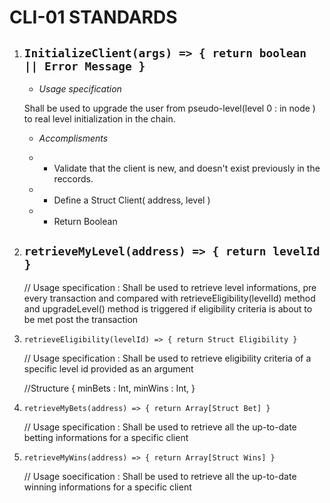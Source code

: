 # CLI-01 STANDARDS

1. ## `InitializeClient(args) => { return boolean || Error Message }`

    - _Usage specification_

    Shall be used to upgrade the user from pseudo-level(level 0 : in node ) to real level initialization in the chain.

    - _Accomplisments_

    -   - Validate that the client is new, and doesn't exist previously in the reccords.
    -   - Define a Struct Client( address, level )
    -   - Return Boolean

2. ## `retrieveMyLevel(address) => { return levelId }`

    // Usage specification : Shall be used to retrieve level informations, pre every transaction and compared with retrieveEligibility(levelId) method and upgradeLevel() method is triggered if eligibility criteria is about to be met post the transaction

3. `retrieveEligibility(levelId) => { return Struct Eligibility }`

    // Usage specification : Shall be used to retrieve eligibility criteria of a specific level id provided as an argument

    //Structure
    {
    minBets : Int,
    minWins : Int,
    }

4. `retrieveMyBets(address) => { return Array[Struct Bet] }`

    // Usage specification : Shall be used to retrieve all the up-to-date betting informations for a specific client

5. `retrieveMyWins(address) => { return Array[Struct Wins] }`

    // Usage soecification : Shall be used to retrieve all the up-to-date winning informations for a specific client
